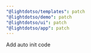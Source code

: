 ```yaml
---
"@lightdotso/templates": patch
"@lightdotso/demo": patch
"@lightdotso/ui": patch
"@lightdotso/app": patch
---
```


Add auto init code

